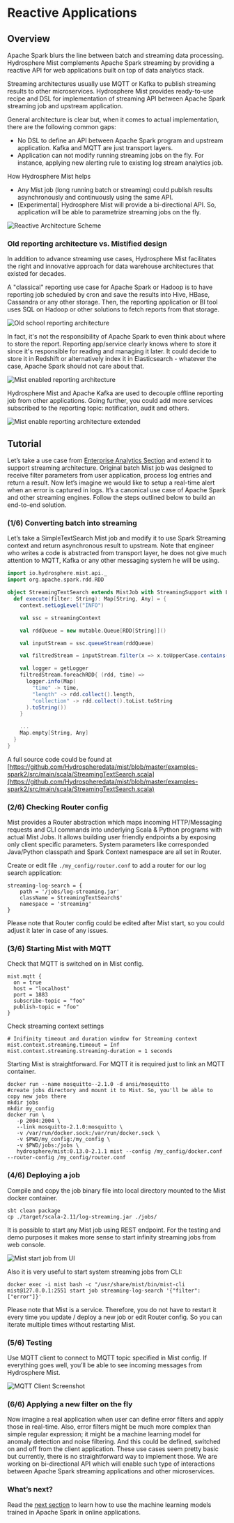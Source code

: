 # Reactive Applications
## Overview
Apache Spark blurs the line between batch and streaming data processing. Hydrosphere Mist complements Apache Spark streaming by providing a reactive API for web applications built on top of data analytics stack.

Streaming architectures usually use MQTT or Kafka to publish streaming results to other microservices. Hydrosphere Mist provides ready-to-use recipe and DSL for implementation of streaming API between Apache Spark streaming job and upstream application.

General architecture is clear but, when it comes to actual implementation, there are the following common gaps:
 - No DSL to define an API between Apache Spark program and upstream application. Kafka and MQTT are just transport layers. 
 - Application can not modify running streaming jobs on the fly. For instance, applying new alerting rule to existing log stream analytics job.
 
How Hydrosphere Mist helps
 - Any Mist job (long running batch or streaming) could publish results asynchronously and continuously using the same API.
 - [Experimental] Hydrosphere Mist will provide a bi-directional API. So, application will be able to parametrize streaming jobs on the fly.

![Reactive Architecture Scheme](http://dv9c7babquml0.cloudfront.net/docs-images/mist-reactive-scheme.png)

### Old reporting architecture vs. Mistified design
In addition to advance streaming use cases, Hydrosphere Mist facilitates the right and innovative approach for data warehouse architectures that existed for decades. 

A "classical" reporting use case for Apache Spark or Hadoop is to have reporting job scheduled by cron and save the results into Hive, HBase, Cassandra or any other storage. Then, the reporting application or BI tool uses SQL on Hadoop or other solutions to fetch reports from that storage.

![Old school reporting architecture](http://dv9c7babquml0.cloudfront.net/docs-images/classical-reporting-architecture.png)

In fact, it's not the responsibility of Apache Spark to even think about where to store the report. Reporting app/service clearly knows where to store it since it's responsible for reading and managing it later. It could decide to store it in Redshift or alternatively index it in Elasticsearch - whatever the case, Apache Spark should not care about that.

![Mist enabled reporting architecture](http://dv9c7babquml0.cloudfront.net/docs-images/mist-reactive-reporting-architecture.png)

Hydrosphere Mist and Apache Kafka are used to decouple offline reporting job from other applications. Going further, you could add more services subscribed to the reporting topic: notification, audit and others.

![Mist enable reporting architecture extended](http://dv9c7babquml0.cloudfront.net/docs-images/mist-reactive-reporting-architecture-ext.png)

## Tutorial
Let’s take a use case from [Enterprise Analytics Section](/docs/use-cases/enterprise-analytics.md) and extend it to support streaming architecture. Original batch Mist job was designed to receive filter parameters from user application, process log entries and return a result. Now let’s imagine we would like to setup a real-time alert when an error is captured in logs. It’s a canonical use case of Apache Spark and other streaming engines. Follow the steps outlined below to build an end-to-end solution.

### (1/6) Converting batch into streaming 

Let’s take a SimpleTextSearch Mist job and modify it to use Spark Streaming context and return asynchronous result to upstream. Note that engineer who writes a code is abstracted from transport layer, he does not give much attention to MQTT, Kafka or any other messaging system he will be using.

````scala
import io.hydrosphere.mist.api._
import org.apache.spark.rdd.RDD

object StreamingTextSearch extends MistJob with StreamingSupport with Logging {
  def execute(filter: String): Map[String, Any] = {
    context.setLogLevel("INFO")

    val ssc = streamingContext

    val rddQueue = new mutable.Queue[RDD[String]]()

    val inputStream = ssc.queueStream(rddQueue)

    val filtredStream = inputStream.filter(x => x.toUpperCase.contains(filter.toUpperCase))

    val logger = getLogger
    filtredStream.foreachRDD{ (rdd, time) =>
      logger.info(Map(
        "time" -> time,
        "length" -> rdd.collect().length,
        "collection" -> rdd.collect().toList.toString
      ).toString())
    }

    ...  
    Map.empty[String, Any]
  }
}
````

A full source code could be found at [https://github.com/Hydrospheredata/mist/blob/master/examples-spark2/src/main/scala/StreamingTextSearch.scala](https://github.com/Hydrospheredata/mist/blob/master/examples-spark2/src/main/scala/StreamingTextSearch.scala)

### (2/6) Checking Router config
Mist provides a Router abstraction which maps incoming HTTP/Messaging requests and CLI commands into underlying Scala & Python programs with actual Mist Jobs. 
It allows building user friendly endpoints a by exposing only client specific parameters. 
System parameters like corresponded Java/Python classpath and Spark Context namespace are all set in Router.

Create or edit file `./my_config/router.conf` to add a router for our log search application:
````hocon
streaming-log-search = {
    path = '/jobs/log-streaming.jar'
    className = StreamingTextSearch$'
    namespace = 'streaming'
}
````
Please note that Router config could be edited after Mist start, so you could adjust it later in case of any issues.
  
### (3/6) Starting Mist with MQTT
Check that MQTT is switched on in Mist config.

```hocon
mist.mqtt {
  on = true
  host = "localhost"
  port = 1883
  subscribe-topic = "foo"
  publish-topic = "foo"
}
```

Check streaming context settings
````hocon
# Inifinity timeout and duration window for Streaming context
mist.context.streaming.timeout = Inf
mist.context.streaming.streaming-duration = 1 seconds
````

Starting Mist is straightforward. For MQTT it is required just to link an MQTT container.

```
docker run --name mosquitto--2.1.0 -d ansi/mosquitto
#create jobs directory and mount it to Mist. So, you'll be able to copy new jobs there
mkdir jobs
mkdir my_config
docker run \
   -p 2004:2004 \
   --link mosquitto-2.1.0:mosquitto \
   -v /var/run/docker.sock:/var/run/docker.sock \
   -v $PWD/my_config:/my_config \
   -v $PWD/jobs:/jobs \
   hydrosphere/mist:0.13.0-2.1.1 mist --config /my_config/docker.conf --router-config /my_config/router.conf
```

### (4/6) Deploying a job
Compile and copy the job binary file into local directory mounted to the Mist docker container.

```
sbt clean package
cp ./target/scala-2.11/log-streaming.jar ./jobs/
```

It is possible to start any Mist job using REST endpoint. For the testing and demo purposes it makes more sense to start infinity streaming jobs from web console. 

![Mist start job from UI](http://dv9c7babquml0.cloudfront.net/docs-images/mist-ui-run-streaming-job.png)

Also it is very useful to start system streaming jobs from CLI:

```
docker exec -i mist bash -c "/usr/share/mist/bin/mist-cli mist@127.0.0.1:2551 start job streaming-log-search '{"filter":["error"]}'
```

Please note that Mist is a service. Therefore, you do not have to restart it every time you update / deploy a new job or edit Router config. So you can iterate multiple times without restarting Mist. 

### (5/6) Testing
Use MQTT client to connect to MQTT topic specified in Mist config.
If everything goes well, you’ll be able to see incoming messages from Hydrosphere Mist.

![MQTT Client Screenshot](http://dv9c7babquml0.cloudfront.net/docs-images/mist-streaming-mqtt-screenshot.png)

### (6/6) Applying a new filter on the fly
Now imagine a real application when user can define error filters and apply those in real-time. Also, error filters might be much more complex than simple regular expression; it might be a machine learning model for anomaly detection and noise filtering. And this could be defined, switched on and off from the client application. These use cases seem pretty basic but currently, there is no straightforward way to implement those. 
We are working on bi-directional API which will enable such type of interactions between Apache Spark streaming applications and other microservices. 


### What’s next? 
Read the [next section](/docs/use-cases/ml-realtime.md) to learn how to use the machine learning models trained in Apache Spark in online applications.
